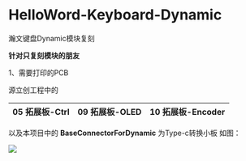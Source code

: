 # HelloWord-Keyboard-Dynamic
 瀚文键盘Dynamic模块复刻

****针对只复刻模块的朋友****

1、需要打印的PCB

源立创工程中的   

| 05 拓展板-Ctrl | 09 拓展板-OLED | 10 拓展板-Encoder |
| -------------- | -------------- | ----------------- |

以及本项目中的 **BaseConnectorForDynamic**  为Type-c转换小板  如图：

![](Images/1.jpg)
